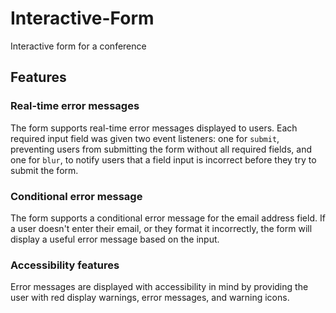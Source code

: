 # Interactive-Form
 Interactive form for a conference

## Features
### Real-time error messages
The form supports real-time error messages displayed to users. Each required input field was given two event listeners: one for `submit`, preventing users from submitting the form without all required fields, and one for `blur`, to notify users that a field input is incorrect before they try to submit the form.

### Conditional error message 
The form supports a conditional error message for the email address field. If a user doesn't enter their email, or they format it incorrectly, the form will display a useful error message based on the input.

### Accessibility features
Error messages are displayed with accessibility in mind by providing the user with red display warnings, error messages, and warning icons. 